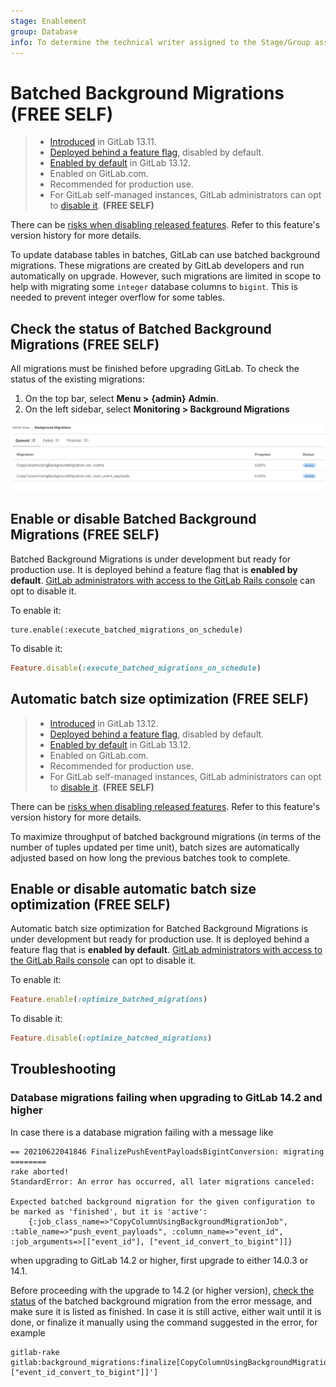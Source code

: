 ```yaml
---
stage: Enablement
group: Database
info: To determine the technical writer assigned to the Stage/Group associated with this page, see https://about.gitlab.com/handbook/engineering/ux/technical-writing/#assignments
---
```


# Batched Background Migrations **(FREE SELF)**

> - [Introduced](https://gitlab.com/gitlab-org/gitlab/-/merge_requests/51332) in GitLab 13.11.
> - [Deployed behind a feature flag](../../../user/feature_flags.md), disabled by default.
> - [Enabled by default](https://gitlab.com/gitlab-org/gitlab/-/issues/329511) in GitLab 13.12.
> - Enabled on GitLab.com.
> - Recommended for production use.
> - For GitLab self-managed instances, GitLab administrators can opt to [disable it](#enable-or-disable-batched-background-migrations). **(FREE SELF)**

There can be [risks when disabling released features](../../../user/feature_flags.md#risks-when-disabling-released-features).
Refer to this feature's version history for more details.

To update database tables in batches, GitLab can use batched background migrations. These migrations
are created by GitLab developers and run automatically on upgrade. However, such migrations are
limited in scope to help with migrating some `integer` database columns to `bigint`. This is needed to
prevent integer overflow for some tables.

## Check the status of Batched Background Migrations **(FREE SELF)**

All migrations must be finished before upgrading GitLab. To check the status of the existing
migrations:

1. On the top bar, select **Menu >** **{admin}** **Admin**.
1. On the left sidebar, select **Monitoring > Background Migrations**

![batched background migrations](img/batched_background_migrations_queued_v14_0.png)

## Enable or disable Batched Background Migrations **(FREE SELF)**

Batched Background Migrations is under development but ready for production use.
It is deployed behind a feature flag that is **enabled by default**.
[GitLab administrators with access to the GitLab Rails console](../../../administration/feature_flags.md)
can opt to disable it.

To enable it:
```
ture.enable(:execute_batched_migrations_on_schedule)
```

To disable it:

```ruby
Feature.disable(:execute_batched_migrations_on_schedule)
```

## Automatic batch size optimization **(FREE SELF)**

> - [Introduced](https://gitlab.com/gitlab-org/gitlab/-/merge_requests/60133) in GitLab 13.12.
> - [Deployed behind a feature flag](../../../user/feature_flags.md), disabled by default.
> - [Enabled by default](https://gitlab.com/gitlab-org/gitlab/-/issues/329511) in GitLab 13.12.
> - Enabled on GitLab.com.
> - Recommended for production use.
> - For GitLab self-managed instances, GitLab administrators can opt to [disable it](#enable-or-disable-automatic-batch-size-optimization). **(FREE SELF)**

There can be [risks when disabling released features](../../../user/feature_flags.md#risks-when-disabling-released-features).
Refer to this feature's version history for more details.

To maximize throughput of batched background migrations (in terms of the number of tuples updated per time unit), batch sizes are automatically adjusted based on how long the previous batches took to complete.

## Enable or disable automatic batch size optimization **(FREE SELF)**

Automatic batch size optimization for Batched Background Migrations is under development but ready for production use.
It is deployed behind a feature flag that is **enabled by default**.
[GitLab administrators with access to the GitLab Rails console](../../../administration/feature_flags.md)
can opt to disable it.

To enable it:

```ruby
Feature.enable(:optimize_batched_migrations)
```

To disable it:

```ruby
Feature.disable(:optimize_batched_migrations)
```

## Troubleshooting

### Database migrations failing when upgrading to GitLab 14.2 and higher

In case there is a database migration failing with a message like

```plaintext
== 20210622041846 FinalizePushEventPayloadsBigintConversion: migrating ========
rake aborted!
StandardError: An error has occurred, all later migrations canceled:

Expected batched background migration for the given configuration to be marked as 'finished', but it is 'active':
	{:job_class_name=>"CopyColumnUsingBackgroundMigrationJob", :table_name=>"push_event_payloads", :column_name=>"event_id", :job_arguments=>[["event_id"], ["event_id_convert_to_bigint"]]}
```

when upgrading to GitLab 14.2 or higher, first upgrade to either 14.0.3 or 14.1.

Before proceeding with the upgrade to 14.2 (or higher version), [check the status](#check-the-status-of-batched-background-migrations) of the batched background migration from the error message, and make sure it is listed as finished. In case it is still active, either wait until it is done, or finalize it manually using the command suggested in the error, for example

```plaintext
gitlab-rake gitlab:background_migrations:finalize[CopyColumnUsingBackgroundMigrationJob,push_event_payloads,event_id,'[["event_id"]\, ["event_id_convert_to_bigint"]]']
```
